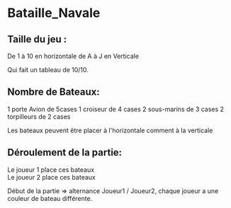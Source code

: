 # Bataille_Navale

## Taille du jeu : 
De 1 à 10 en horizontale
de A à J en Verticale 

Qui fait un tableau de 10/10. 

## Nombre de Bateaux:

1 porte Avion de 5cases 
1 croiseur de 4 cases
2 sous-marins de 3 cases
2 torpilleurs de 2 cases

Les bateaux peuvent être placer à l'horizontale comment à la verticale

## Déroulement de la partie: 

Le joueur 1 place ces bateaux  
Le joueur 2 place ces bateaux 

Début de la partie => alternance Joueur1 / Joueur2, chaque joueur a une couleur de bateau différente. 

